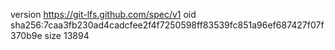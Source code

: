version https://git-lfs.github.com/spec/v1
oid sha256:7caa3fb230ad4cadcfee2f4f7250598ff83539fc851a96ef687427f07f370b9e
size 13894
